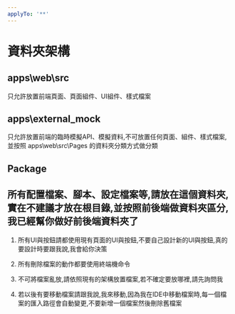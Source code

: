 ```yaml
---
applyTo: '**'
---
```

# 資料夾架構

## apps\web\src
只允許放置前端頁面、頁面組件、UI組件、樣式檔案

## apps\external_mock
只允許放置前端的臨時模擬API、模擬資料,不可放置任何頁面、組件、樣式檔案,並按照 apps\web\src\Pages 的資料夾分類方式做分類

## Package
所有配置檔案、腳本、設定檔案等,請放在這個資料夾,實在不建議才放在根目錄,並按照前後端做資料夾區分,我已經幫你做好前後端資料夾了
---
1. 所有UI與按鈕請都使用現有頁面的UI與按鈕,不要自己設計新的UI與按鈕,真的要設計時要跟我說,我會給你決策

2. 所有刪除檔案的動作都要使用終端機命令

3. 不可將檔案亂放,請依照現有的架構放置檔案,若不確定要放哪裡,請先詢問我

4. 若以後有要移動檔案請跟我說,我來移動,因為我在IDE中移動檔案時,每一個檔案的匯入路徑會自動變更,不要新增一個檔案然後刪除舊檔案